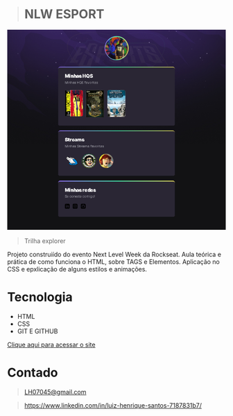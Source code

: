 > # NLW ESPORT 

![preview](./.github/preview.png)

> Trilha explorer

Projeto construiído do evento Next Level Week da Rockseat.
Aula teórica e prática de como funciona o HTML, sobre TAGS e Elementos.
Aplicação no CSS e epxlicação de alguns estilos e animações.

# Tecnologia

- HTML
- CSS
- GIT E GITHUB

[Clique aqui para acessar o site](https://https://luiizhcoelho.github.io/NLW-eSport-Explorer/)

# Contado

> LH07045@gmail.com

> https://www.linkedin.com/in/luiz-henrique-santos-7187831b7/